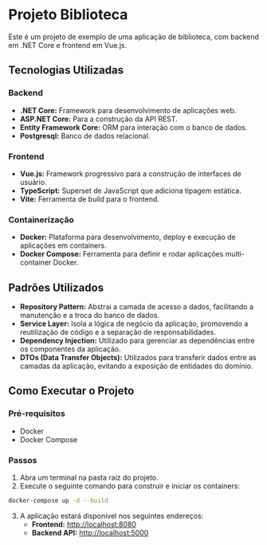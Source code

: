 # Projeto Biblioteca

Este é um projeto de exemplo de uma aplicação de biblioteca, com backend em .NET Core e frontend em Vue.js.

## Tecnologias Utilizadas

### Backend
* **.NET Core:** Framework para desenvolvimento de aplicações web.
* **ASP.NET Core:** Para a construção da API REST.
* **Entity Framework Core:** ORM para interação com o banco de dados.
* **Postgresql:** Banco de dados relacional.

### Frontend
* **Vue.js:** Framework progressivo para a construção de interfaces de usuário.
* **TypeScript:** Superset de JavaScript que adiciona tipagem estática.
* **Vite:** Ferramenta de build para o frontend.

### Containerização
* **Docker:** Plataforma para desenvolvimento, deploy e execução de aplicações em containers.
* **Docker Compose:** Ferramenta para definir e rodar aplicações multi-container Docker.

## Padrões Utilizados

* **Repository Pattern:** Abstrai a camada de acesso a dados, facilitando a manutenção e a troca do banco de dados.
* **Service Layer:** Isola a lógica de negócio da aplicação, promovendo a reutilização de código e a separação de responsabilidades.
* **Dependency Injection:** Utilizado para gerenciar as dependências entre os componentes da aplicação.
* **DTOs (Data Transfer Objects):** Utilizados para transferir dados entre as camadas da aplicação, evitando a exposição de entidades do domínio.

## Como Executar o Projeto

### Pré-requisitos
* Docker
* Docker Compose

### Passos

1. Abra um terminal na pasta raiz do projeto.
2. Execute o seguinte comando para construir e iniciar os containers:

```bash
docker-compose up -d --build
```

3. A aplicação estará disponível nos seguintes endereços:
    * **Frontend:** [http://localhost:8080](http://localhost:8080)
    * **Backend API:** [http://localhost:5000](http://localhost:5000)
